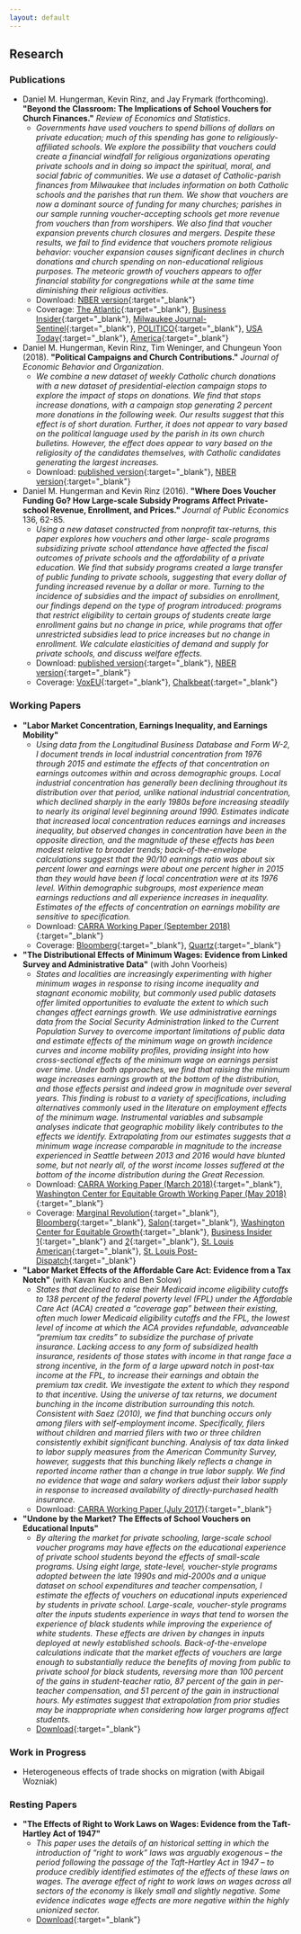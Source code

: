```yaml
---
layout: default
---
```


## Research

### Publications
- Daniel M. Hungerman, Kevin Rinz, and Jay Frymark (forthcoming). **"Beyond the Classroom: The Implications of School Vouchers for Church Finances."** _Review of Economics and Statistics_.
  - _Governments have used vouchers to spend billions of dollars on private education; much of this spending has gone to religiously-affiliated schools. We explore the possibility that vouchers could create a financial windfall for religious organizations operating private schools and in doing so impact the spiritual, moral, and social fabric of communities. We use a dataset of Catholic-parish finances from Milwaukee that includes information on both Catholic schools and the parishes that run them. We show that vouchers are now a dominant source of funding for many churches; parishes in our sample running voucher-accepting schools get more revenue from vouchers than from worshipers. We also find that voucher expansion prevents church closures and mergers. Despite these results, we fail to find evidence that vouchers promote religious behavior: voucher expansion causes significant declines in church donations and church spending on non-educational religious purposes. The meteoric growth of vouchers appears to offer financial stability for congregations while at the same time diminishing their religious activities._
  - Download: [NBER version](http://www.nber.org/papers/w23159){:target="_blank"}
  - Coverage: [The Atlantic](https://www.theatlantic.com/education/archive/2017/02/the-catholic-schools-saved-by-vouchers/516888/){:target="_blank"}, [Business Insider](http://www.businessinsider.com/catholic-schools-voucher-programs-study-2017-2/){:target="_blank"}, [Milwaukee Journal-Sentinel](https://www.jsonline.com/story/news/education/2017/02/14/study-vouchers-kept-milwaukee-catholic-parishes-open-but-cost-religious-activity/97855218/){:target="_blank"}, [POLITICO](https://www.politico.com/tipsheets/morning-education/2017/02/school-vouchers-diminish-churches-religious-activities-218734){:target="_blank"}, [USA Today](https://www.usatoday.com/story/news/2017/02/14/study-vouchers-kept-catholic-parishes-open-but-cost-religious-activity/97915968/){:target="_blank"}, [America](https://www.americamagazine.org/politics-society/2017/03/01/what-trumps-call-vouchers-could-mean-catholic-schools){:target="_blank"}
- Daniel M. Hungerman, Kevin Rinz, Tim Weninger, and Chungeun Yoon (2018). **"Political Campaigns and Church Contributions."** _Journal of Economic Behavior and Organization_.
  - _We combine a new dataset of weekly Catholic church donations with a new dataset of presidential-election campaign stops to explore the impact of stops on donations. We find that stops increase donations, with a campaign stop generating 2 percent more donations in the following week. Our results suggest that this effect is of short duration. Further, it does not appear to vary based on the political language used by the parish in its own church bulletins. However, the effect does appear to vary based on the religiosity of the candidates themselves, with Catholic candidates generating the largest increases._
  - Download: [published version](https://www.sciencedirect.com/science/article/pii/S0167268118302531){:target="_blank"}, [NBER version](http://www.nber.org/papers/w24374){:target="_blank"}
- Daniel M. Hungerman and Kevin Rinz (2016). **"Where Does Voucher Funding Go? How Large-scale Subsidy Programs Affect Private-school Revenue, Enrollment, and Prices."** _Journal of Public Economics_ 136, 62-85.
  - _Using a new dataset constructed from nonprofit tax-returns, this paper explores how vouchers and other large- scale programs subsidizing private school attendance have affected the fiscal outcomes of private schools and the affordability of a private education. We find that subsidy programs created a large transfer of public funding to private schools, suggesting that every dollar of funding increased revenue by a dollar or more. Turning to the incidence of subsidies and the impact of subsidies on enrollment, our findings depend on the type of program introduced: programs that restrict eligibility to certain groups of students create large enrollment gains but no change in price, while programs that offer unrestricted subsidies lead to price increases but no change in enrollment. We calculate elasticities of demand and supply for private schools, and discuss welfare effects._
  - Download: [published version](https://www.sciencedirect.com/science/article/abs/pii/S0047272716000426){:target="_blank"}, [NBER version](http://www.nber.org/papers/w21687){:target="_blank"}
  - Coverage: [VoxEU](https://voxeu.org/article/effects-private-school-subsidy-programmes-school-revenue-and-enrolment){:target="_blank"}, [Chalkbeat](https://www.chalkbeat.org/posts/us/2017/07/30/do-vouchers-actually-expand-school-choice-not-necessarily-it-depends-on-how-theyre-designed/){:target="_blank"}

### Working Papers
- **"Labor Market Concentration, Earnings Inequality, and Earnings Mobility"**
  - _Using data from the Longitudinal Business Database and Form W-2, I document trends in local industrial concentration from 1976 through 2015 and estimate the effects of that concentration on earnings outcomes within and across demographic groups. Local industrial concentration has generally been declining throughout its distribution over that period, unlike national industrial concentration, which declined sharply in the early 1980s before increasing steadily to nearly its original level beginning around 1990. Estimates indicate that increased local concentration reduces earnings and increases inequality, but observed changes in concentration have been in the opposite direction, and the magnitude of these effects has been modest relative to broader trends; back-of-the-envelope calculations suggest that the 90/10 earnings ratio was about six percent lower and earnings were about one percent higher in 2015 than they would have been if local concentration were at its 1976 level. Within demographic subgroups, most experience mean earnings reductions and all experience increases in inequality. Estimates of the effects of concentration on earnings mobility are sensitive to specification._
  - Download: [CARRA Working Paper (September 2018)](concentration.pdf){:target="_blank"}
  - Coverage: [Bloomberg](https://www.bloomberg.com/view/articles/2018-10-02/monopolists-hit-a-wall-in-local-markets){:target="_blank"}, [Quartz](https://qz.com/1476480/fear-mononoplies/){:target="_blank"}
- **"The Distributional Effects of Minimum Wages: Evidence from Linked Survey and Administrative Data"** (with John Voorheis)
  - _States and localities are increasingly experimenting with higher minimum wages in response to rising income inequality and stagnant economic mobility, but commonly used public datasets offer limited opportunities to evaluate the extent to which such changes affect earnings growth. We use administrative earnings data from the Social Security Administration linked to the Current Population Survey to overcome important limitations of public data and estimate effects of the minimum wage on growth incidence curves and income mobility profiles, providing insight into how cross-sectional effects of the minimum wage on earnings persist over time. Under both approaches, we find that raising the minimum wage increases earnings growth at the bottom of the distribution, and those effects persist and indeed grow in magnitude over several years. This finding is robust to a variety of specifications, including alternatives commonly used in the literature on employment effects of the minimum wage. Instrumental variables and subsample analyses indicate that geographic mobility likely contributes to the effects we identify. Extrapolating from our estimates suggests that a minimum wage increase comparable in magnitude to the increase experienced in Seattle between 2013 and 2016 would have blunted some, but not nearly all, of the worst income losses suffered at the bottom of the income distribution during the Great Recession._
  - Download: [CARRA Working Paper (March 2018)](minwage.pdf){:target="_blank"}, [Washington Center for Equitable Growth Working Paper (May 2018)](http://cdn.equitablegrowth.org/wp-content/uploads/2018/05/14120419/051518-WP-distributional-minimum-wage.pdf){:target="_blank"}
  - Coverage: [Marginal Revolution](https://marginalrevolution.com/marginalrevolution/2018/04/new-census-study-minimum-wage.html){:target="_blank"}, [Bloomberg](https://www.bloomberg.com/view/articles/2018-04-05/supply-and-demand-does-a-poor-job-of-explaining-depressed-wages){:target="_blank"}, [Salon](https://www.salon.com/2018/04/07/massive-minimum-wage-study-finds-significant-gains-for-low-income-workers-and-few-downsides_partner/){:target="_blank"}, [Washington Center for Equitable Growth](http://equitablegrowth.org/equitablog/value-added/new-research-indicates-that-minimum-wage-increases-appear-to-benefit-all-low-income-u-s-workers-over-time/){:target="_blank"}, [Business Insider 1](https://www.businessinsider.com/minimum-wage-us-census-bureau-study-2018-9){:target="_blank"} and [2](https://markets.businessinsider.com/news/stocks/nick-hanauer-why-raise-minimum-wage-across-america-2018-9-1027580541){:target="_blank"}, [St. Louis American](http://www.stlamerican.com/news/editorials/the-american-endorses-a-yes-vote-on-proposition-b/article_8102dd84-bc6e-11e8-97f5-672a6c79ad9e.html){:target="_blank"}, [St. Louis Post-Dispatch](https://www.stltoday.com/opinion/editorial/editorial-vote-yes-on-missouri-proposition-b-to-raise-the/article_9ab1cfa6-520e-53f0-8cde-0760384b0640.html){:target="_blank"}
- **"Labor Market Effects of the Affordable Care Act: Evidence from a Tax Notch"** (with Kavan Kucko and Ben Solow)
  - _States that declined to raise their Medicaid income eligibility cutoffs to 138 percent of the federal poverty level (FPL) under the Affordable Care Act (ACA) created a “coverage gap” between their existing, often much lower Medicaid eligibility cutoffs and the FPL, the lowest level of income at which the ACA provides refundable, advanceable “premium tax credits” to subsidize the purchase of private insurance. Lacking access to any form of subsidized health insurance, residents of those states with income in that range face a strong incentive, in the form of a large upward notch in post-tax income at the FPL, to increase their earnings and obtain the premium tax credit. We investigate the extent to which they respond to that incentive. Using the universe of tax returns, we document bunching in the income distribution surrounding this notch. Consistent with Saez (2010), we find that bunching occurs only among filers with self-employment income. Specifically, filers without children and married filers with two or three children consistently exhibit significant bunching. Analysis of tax data linked to labor supply measures from the American Community Survey, however, suggests that this bunching likely reflects a change in reported income rather than a change in true labor supply. We find no evidence that wage and salary workers adjust their labor supply in response to increased availability of directly-purchased health insurance._
  - Download: [CARRA Working Paper (July 2017)](aca.pdf){:target="_blank"}
- **"Undone by the Market? The Effects of School Vouchers on Educational Inputs"**
  - _By altering the market for private schooling, large-scale school voucher programs may have effects on the educational experience of private school students beyond the effects of small-scale programs. Using eight large, state-level, voucher-style programs adopted between the late 1990s and mid-2000s and a unique dataset on school expenditures and teacher compensation, I estimate the effects of vouchers on educational inputs experienced by students in private school. Large-scale, voucher-style programs alter the inputs students experience in ways that tend to worsen the experience of black students while improving the experience of white students. These effects are driven by changes in inputs deployed at newly established schools. Back-of-the-envelope calculations indicate that the market effects of vouchers are large enough to substantially reduce the benefits of moving from public to private school for black students, reversing more than 100 percent of the gains in student-teacher ratio, 87 percent of the gain in per-teacher compensation, and 51 percent of the gain in instructional hours. My estimates suggest that extrapolation from prior studies may be inappropriate when considering how larger programs affect students._
  - [Download](./research/jmp.pdf){:target="_blank"}

### Work in Progress
- Heterogeneous effects of trade shocks on migration (with Abigail Wozniak)

### Resting Papers
- **"The Effects of Right to Work Laws on Wages: Evidence from the Taft-Hartley Act of 1947"**
  - _This paper uses the details of an historical setting in which the introduction of “right to work” laws was arguably exogenous – the period following the passage of the Taft-Hartley Act in 1947 – to produce credibly identified estimates of the effects of these laws on wages. The average effect of right to work laws on wages across all sectors of the economy is likely small and slightly negative. Some evidence indicates wage effects are more negative within the highly unionized sector._
  - [Download](./research/rtw.pdf){:target="_blank"}